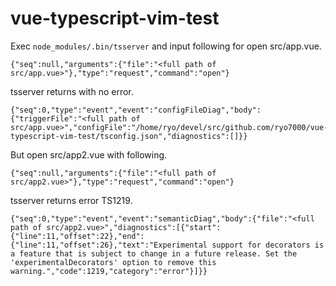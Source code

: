 # vue-typescript-vim-test

Exec `node_modules/.bin/tsserver` and input following for open src/app.vue.
```
{"seq":null,"arguments":{"file":"<full path of src/app.vue>"},"type":"request","command":"open"}
```

tsserver returns with no error.
```
{"seq":0,"type":"event","event":"configFileDiag","body":{"triggerFile":"<full path of src/app.vue>","configFile":"/home/ryo/devel/src/github.com/ryo7000/vue-typescript-vim-test/tsconfig.json","diagnostics":[]}}
```

But open src/app2.vue with following.
```
{"seq":null,"arguments":{"file":"<full path of src/app2.vue>"},"type":"request","command":"open"}
```
tsserver returns error TS1219.

```
{"seq":0,"type":"event","event":"semanticDiag","body":{"file":"<full path of src/app2.vue>","diagnostics":[{"start":{"line":11,"offset":22},"end":{"line":11,"offset":26},"text":"Experimental support for decorators is a feature that is subject to change in a future release. Set the 'experimentalDecorators' option to remove this warning.","code":1219,"category":"error"}]}}
```
